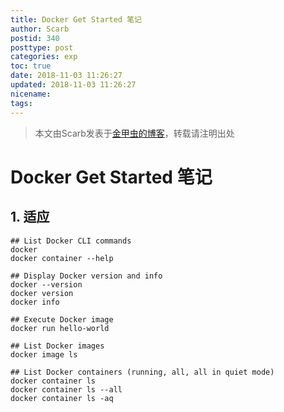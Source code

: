 ```yaml
---
title: Docker Get Started 笔记
author: Scarb
postid: 340
posttype: post
categories: exp
toc: true
date: 2018-11-03 11:26:27
updated: 2018-11-03 11:26:27
nicename:
tags:
---
```


>本文由Scarb发表于[金甲虫的博客](http://47.106.131.90/blog)，转载请注明出处

# Docker Get Started 笔记

## 1. 适应

```shell
## List Docker CLI commands
docker
docker container --help

## Display Docker version and info
docker --version
docker version
docker info

## Execute Docker image
docker run hello-world

## List Docker images
docker image ls

## List Docker containers (running, all, all in quiet mode)
docker container ls
docker container ls --all
docker container ls -aq
```

